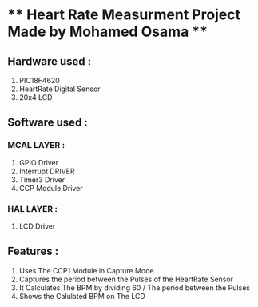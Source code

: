 # **   Heart Rate Measurment Project Made by Mohamed Osama  **

## Hardware used :
 1. PIC18F4620
 2. HeartRate Digital Sensor
 3. 20x4 LCD
 
 ## Software used :
 ### MCAL LAYER :
 1. GPIO Driver
 2. Interrupt DRIVER
 3. Timer3 Driver
 4. CCP Module Driver
   
### HAL LAYER :
1. LCD Driver

 ## Features :
1. Uses The CCP1 Module in Capture Mode
2. Captures the period between the Pulses of the HeartRate Sensor
3. It Calculates The BPM by dividing 60 / The period between the Pulses
4. Shows the Calulated BPM on The LCD
